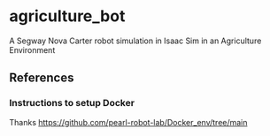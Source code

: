 # agriculture_bot
A Segway Nova Carter robot simulation in Isaac Sim in an Agriculture Environment

## References
### Instructions to setup Docker
Thanks https://github.com/pearl-robot-lab/Docker_env/tree/main